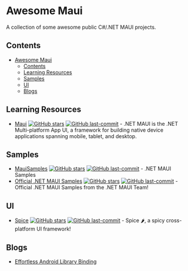 # Awesome Maui
A collection of some awesome public C#/.NET MAUI projects.

## Contents

<!-- toc -->

- [Awesome Maui](#awesome-maui)
  - [Contents](#contents)
  - [Learning Resources](#learning-resources)
  - [Samples](#samples)
  - [UI](#ui)
  - [Blogs](#blogs)





<!-- tocstop -->

## Learning Resources
- [Maui](https://github.com/dotnet/maui)
  [![GitHub stars](https://img.shields.io/github/stars/dotnet/maui?style=flat-square)](https://github.com/dotnet/maui/stargazers) 
  [![GitHub last-commit](https://img.shields.io/github/last-commit/dotnet/maui?style=flat-square)](https://github.com/dotnet/maui/commits) - .NET MAUI is the .NET Multi-platform App UI, a framework for building native device applications spanning mobile, tablet, and desktop.

## Samples

- [MauiSamples](https://github.com/VladislavAntonyuk/MauiSamples)
  [![GitHub stars](https://img.shields.io/github/stars/VladislavAntonyuk/MauiSamples?style=flat-square)](https://github.com/VladislavAntonyuk/MauiSamples/stargazers) 
  [![GitHub last-commit](https://img.shields.io/github/last-commit/VladislavAntonyuk/MauiSamples?style=flat-square)](https://github.com/VladislavAntonyuk/MauiSamples/commits) - .NET MAUI Samples
- [Official .NET MAUI Samples](https://github.com/dotnet/maui-samples)
  [![GitHub stars](https://img.shields.io/github/stars/dotnet/maui-samples?style=flat-square)](https://github.com/dotnet/maui-samples/stargazers) 
  [![GitHub last-commit](https://img.shields.io/github/last-commit/dotnet/maui-samples?style=flat-square)](https://github.com/dotnet/maui-samples/commits) - Official .NET MAUI Samples from the .NET MAUI Team!



## UI
- [Spice](https://github.com/jonathanpeppers/spice)
  [![GitHub stars](https://img.shields.io/github/stars/jonathanpeppers/spice?style=flat-square)](https://github.com/jonathanpeppers/spice/stargazers) 
  [![GitHub last-commit](https://img.shields.io/github/last-commit/jonathanpeppers/spice?style=flat-square)](https://github.com/jonathanpeppers/spice/commits) - Spice 🌶, a spicy cross-platform UI framework!


## Blogs
- [Effortless Android Library Binding](https://vladislavantonyuk.github.io/articles/Effortless-Android-Library-Binding/)